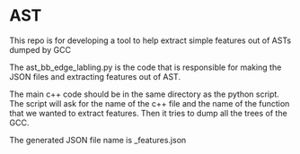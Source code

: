 # AST

This repo is for developing a tool to help extract simple features out of ASTs dumped by GCC

The ast_bb_edge_labling.py is the code that is responsible for making the JSON files and extracting features out of AST.

The main c++ code should be in the same directory as the python script. The script will ask for the name of the c++ file and the name of the function that we wanted to extract features. Then it tries to dump all the trees of the GCC.

The generated JSON file name is <FunctionName>_features.json
